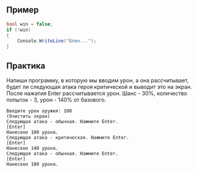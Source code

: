 ## Пример
```csharp
bool win = false;
if (!win)
{
    Console.WriteLine("Блин...");
}
```

## Практика
Напиши программу, в которую мы вводим урон, а она рассчитывает, будет ли следующая атака героя критической и выводит это на экран. После нажатия Enter рассчитывается урон. 
Шанс - 30%, количество попыток - 3, урон - 140% от базового.
```
Введите урон оружия: 100
(Очистить экран)
Следующая атака - обычная. Нажмите Enter.
[Enter]
Нанесено 100 урона. 
Следующая атака - критическая. Нажмите Enter.
[Enter]
Нанесено 140 урона. 
Следующая атака - обычная. Нажмите Enter.
[Enter]
Нанесено 100 урона.
```
